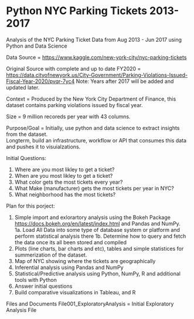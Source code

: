 # Python NYC Parking Tickets 2013-2017
Analysis of the NYC Parking Ticket Data from Aug 2013 - Jun 2017 using Python and Data Science

Data Source = https://www.kaggle.com/new-york-city/nyc-parking-tickets

Original Source with complete and up to date FY2020 = 
https://data.cityofnewyork.us/City-Government/Parking-Violations-Issued-Fiscal-Year-2020/pvqr-7yc4
Note: Years after 2017 will be added and updated later.

Context = Produced by the New York City Department of Finance, this dataset contains parking violations issued by fiscal year.

Size = 9 million recoreds per year with 43 columns.

Purpose/Goal = Initially, use python and data science to extract insights from the dataset.  
Longterm, build an infrastructure, workflow or API that consumes this data and pushes it to visuialzations.  

Initial Questions: 
1. Where are you most likley to get a ticket?
2. When are you most likley to get a ticket?
3. What color gets the most tickets every year?
4. What Make (manufacturer) gets the most tickets per year in NYC?
5. What neighborhood has the most tickets?

Plan for this porject:
1. Simple import and exlorartory analysis using the Bokeh Package https://docs.bokeh.org/en/latest/index.html and Pandas and NumPy.  
1a. Load All Data into some type of database system or platform and perform statistical analysis there
1b. Determine how to query and fetch the data once its all been stored and compiled
2. Plots (line charts, bar charts and etc), tables and simple statistices for summerization of the dataset.
3. Map of NYC showing where the tickets are geographically
4. Inferential analysis using Pandas and NumPy
5. Statistical/Predictive analysis using Python, NumPy, R and additional tools with Python
6. Answer initial questions
7. Build comparative visualizations in Tableau, and R

Files and Documents
File001_ExploratoryAnalysis = Initial Exploratory Analysis File
